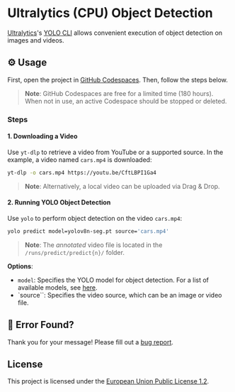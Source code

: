 # Ultralytics (CPU) Object Detection

[Ultralytics](https://ultralytics.com)'s [YOLO CLI](https://docs.ultralytics.com/quickstart/#use-ultralytics-with-cli) allows convenient execution of object detection on images and videos.

## ⚙️ Usage

First, open the project in [GitHub Codespaces](https://codespaces.new/?template_repository=bystefankuehnel/ultralytics). Then, follow the steps below.

> **Note**: GitHub Codespaces are free for a limited time (180 hours). When not in use, an active Codespace should be stopped or deleted.

### Steps

#### 1. Downloading a Video

Use `yt-dlp` to retrieve a video from YouTube or a supported source. In the example, a video named `cars.mp4` is downloaded:

```sh
yt-dlp -o cars.mp4 https://youtu.be/CftLBPI1Ga4
```

> **Note**:  Alternatively, a local video can be uploaded via Drag & Drop.

#### 2. Running YOLO Object Detection

Use `yolo` to perform object detection on the video `cars.mp4`:

```sh
yolo predict model=yolov8n-seg.pt source='cars.mp4'
```

> **Note**: The _annotated_ video file is located in the `/runs/predict/predict{n}/` folder.

**Options**:

- `model`: Specifies the YOLO model for object detection. For a list of available models, see [here](https://github.com/ultralytics/ultralytics#models).
- `source``: Specifies the video source, which can be an image or video file.

## 👷‍ Error Found?

Thank you for your message! Please fill out a [bug report](../../issues/new?assignees=&labels=&template=bug_report.md&title=).

## License

This project is licensed under the [European Union Public License 1.2](https://choosealicense.com/licenses/eupl-1.2/).
